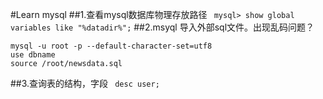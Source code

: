 #Learn mysql
##1.查看mysql数据库物理存放路径
`` mysql> show global variables like "%datadir%";``
##2.msyql 导入外部sql文件。出现乱码问题？
```
mysql -u root -p --default-character-set=utf8 
use dbname 
source /root/newsdata.sql 
```
##3.查询表的结构，字段
``  desc user; ``